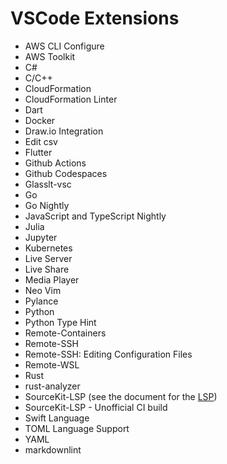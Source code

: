 # VSCode Extensions


- AWS CLI Configure
- AWS Toolkit
- C#
- C/C++
- CloudFormation
- CloudFormation Linter
- Dart
- Docker
- Draw.io Integration
- Edit csv
- Flutter
- Github Actions
- Github Codespaces
- Glasslt-vsc
- Go
- Go Nightly
- JavaScript and TypeScript Nightly
- Julia
- Jupyter
- Kubernetes
- Live Server
- Live Share
- Media Player
- Neo Vim
- Pylance
- Python
- Python Type Hint
- Remote-Containers
- Remote-SSH
- Remote-SSH: Editing Configuration Files
- Remote-WSL
- Rust
- rust-analyzer
- SourceKit-LSP (see the document for the [LSP](./lsp_settings.md#Swift-LSP))
- SourceKit-LSP - Unofficial CI build
- Swift Language
- TOML Language Support
- YAML
- markdownlint